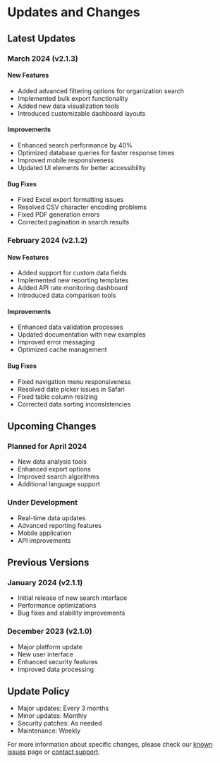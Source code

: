 # Updates and Changes

## Latest Updates

### March 2024 (v2.1.3)

#### New Features
- Added advanced filtering options for organization search
- Implemented bulk export functionality
- Added new data visualization tools
- Introduced customizable dashboard layouts

#### Improvements
- Enhanced search performance by 40%
- Optimized database queries for faster response times
- Improved mobile responsiveness
- Updated UI elements for better accessibility

#### Bug Fixes
- Fixed Excel export formatting issues
- Resolved CSV character encoding problems
- Fixed PDF generation errors
- Corrected pagination in search results

### February 2024 (v2.1.2)

#### New Features
- Added support for custom data fields
- Implemented new reporting templates
- Added API rate monitoring dashboard
- Introduced data comparison tools

#### Improvements
- Enhanced data validation processes
- Updated documentation with new examples
- Improved error messaging
- Optimized cache management

#### Bug Fixes
- Fixed navigation menu responsiveness
- Resolved date picker issues in Safari
- Fixed table column resizing
- Corrected data sorting inconsistencies

## Upcoming Changes

### Planned for April 2024
- New data analysis tools
- Enhanced export options
- Improved search algorithms
- Additional language support

### Under Development
- Real-time data updates
- Advanced reporting features
- Mobile application
- API improvements

## Previous Versions

### January 2024 (v2.1.1)
- Initial release of new search interface
- Performance optimizations
- Bug fixes and stability improvements

### December 2023 (v2.1.0)
- Major platform update
- New user interface
- Enhanced security features
- Improved data processing

## Update Policy

- Major updates: Every 3 months
- Minor updates: Monthly
- Security patches: As needed
- Maintenance: Weekly

For more information about specific changes, please check our [known issues](issues.md) page or [contact support](contact.md).
